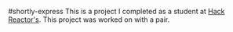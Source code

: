 #shortly-express
This is a project I completed as a student at [Hack Reactor's](http://hackreactor.com). This project was worked on with a pair.